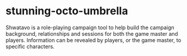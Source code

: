 # stunning-octo-umbrella
Shwatavo is a role-playing campaign tool to help build the campaign background, relationships and sessions for both the game master and players.  Information can be revealed by players, or the game master, to specific characters.
